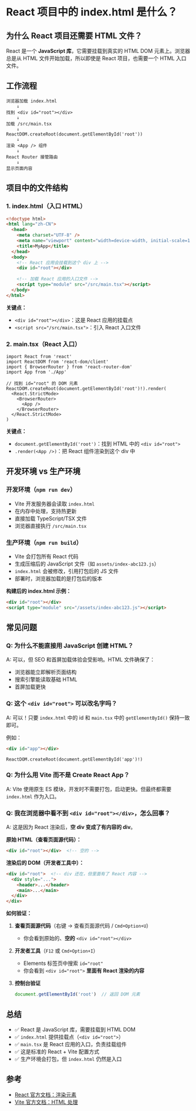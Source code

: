# React 项目中的 index.html 是什么？

## 为什么 React 项目还需要 HTML 文件？

React 是一个 **JavaScript 库**，它需要挂载到真实的 HTML DOM 元素上。浏览器总是从 HTML 文件开始加载，所以即使是 React 项目，也需要一个 HTML 入口文件。

## 工作流程

```
浏览器加载 index.html
    ↓
找到 <div id="root"></div>
    ↓
加载 /src/main.tsx
    ↓
ReactDOM.createRoot(document.getElementById('root'))
    ↓
渲染 <App /> 组件
    ↓
React Router 接管路由
    ↓
显示页面内容
```

## 项目中的文件结构

### 1. index.html（入口 HTML）

```html
<!doctype html>
<html lang="zh-CN">
  <head>
    <meta charset="UTF-8" />
    <meta name="viewport" content="width=device-width, initial-scale=1.0" />
    <title>MyApp</title>
  </head>
  <body>
    <!-- React 应用会挂载到这个 div 上 -->
    <div id="root"></div>
    
    <!-- 加载 React 应用的入口文件 -->
    <script type="module" src="/src/main.tsx"></script>
  </body>
</html>
```

**关键点：**
- `<div id="root"></div>`：这是 React 应用的挂载点
- `<script src="/src/main.tsx">`：引入 React 入口文件

### 2. main.tsx（React 入口）

```tsx
import React from 'react'
import ReactDOM from 'react-dom/client'
import { BrowserRouter } from 'react-router-dom'
import App from './App'

// 找到 id="root" 的 DOM 元素
ReactDOM.createRoot(document.getElementById('root')!).render(
  <React.StrictMode>
    <BrowserRouter>
      <App />
    </BrowserRouter>
  </React.StrictMode>
)
```

**关键点：**
- `document.getElementById('root')`：找到 HTML 中的 `<div id="root">`
- `.render(<App />)`：把 React 组件渲染到这个 div 中

## 开发环境 vs 生产环境

### 开发环境（`npm run dev`）

- Vite 开发服务器会读取 `index.html`
- 在内存中处理，支持热更新
- 直接加载 TypeScript/TSX 文件
- 浏览器直接执行 `/src/main.tsx`

### 生产环境（`npm run build`）

- Vite 会打包所有 React 代码
- 生成压缩后的 JavaScript 文件（如 `assets/index-abc123.js`）
- `index.html` 会被修改，引用打包后的 JS 文件
- 部署时，浏览器加载的是打包后的版本

**构建后的 index.html 示例：**
```html
<div id="root"></div>
<script type="module" src="/assets/index-abc123.js"></script>
```

## 常见问题

### Q: 为什么不能直接用 JavaScript 创建 HTML？

A: 可以，但 SEO 和首屏加载体验会受影响。HTML 文件确保了：
- 浏览器能立即解析页面结构
- 搜索引擎能读取基础 HTML
- 首屏加载更快

### Q: 这个 `<div id="root">` 可以改名字吗？

A: 可以！只要 `index.html` 中的 id 和 `main.tsx` 中的 `getElementById()` 保持一致即可。

例如：
```html
<div id="app"></div>
```
```tsx
ReactDOM.createRoot(document.getElementById('app')!)
```

### Q: 为什么用 Vite 而不是 Create React App？

A: Vite 使用原生 ES 模块，开发时不需要打包，启动更快。但最终都需要 `index.html` 作为入口。

### Q: 我在浏览器中看不到 `<div id="root"></div>`，怎么回事？

A: 这是因为 React 渲染后，**空 div 变成了有内容的 div**。

**原始 HTML（查看页面源代码）：**
```html
<div id="root"></div>  <!-- 空的 -->
```

**渲染后的 DOM（开发者工具中）：**
```html
<div id="root">  <!-- div 还在，但里面有了 React 内容 -->
  <div style="...">
    <header>...</header>
    <main>...</main>
  </div>
</div>
```

**如何验证：**

1. **查看页面源代码**（右键 → 查看页面源代码 / `Cmd+Option+U`）
   - 你会看到原始的、**空的** `<div id="root"></div>`

2. **开发者工具**（`F12` 或 `Cmd+Option+I`）
   - Elements 标签页中搜索 `id="root"`
   - 你会看到 `<div id="root">` **里面有 React 渲染的内容**

3. **控制台验证**
   ```javascript
   document.getElementById('root')  // 返回 DOM 元素
   ```

## 总结

- ✅ React 是 JavaScript 库，需要挂载到 HTML DOM
- ✅ `index.html` 提供挂载点（`<div id="root">`）
- ✅ `main.tsx` 是 React 应用的入口，负责挂载组件
- ✅ 这是标准的 React + Vite 配置方式
- ✅ 生产环境会打包，但 `index.html` 仍然是入口

## 参考

- [React 官方文档：渲染元素](https://react.dev/reference/react-dom/client/createRoot)
- [Vite 官方文档：HTML 处理](https://vitejs.dev/guide/#index-html-and-project-root)

